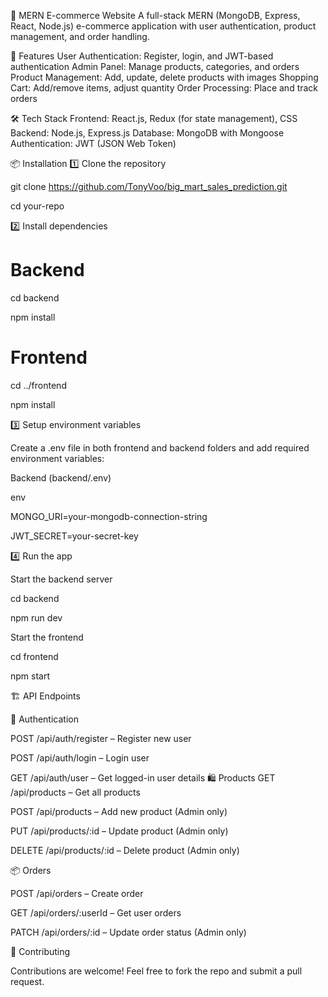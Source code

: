 🛒 MERN E-commerce Website
A full-stack MERN (MongoDB, Express, React, Node.js) e-commerce application with user authentication, product management, and order handling.

🚀 Features
User Authentication: Register, login, and JWT-based authentication
Admin Panel: Manage products, categories, and orders
Product Management: Add, update, delete products with images
Shopping Cart: Add/remove items, adjust quantity
Order Processing: Place and track orders

🛠 Tech Stack
Frontend: React.js, Redux (for state management), CSS
Backend: Node.js, Express.js
Database: MongoDB with Mongoose
Authentication: JWT (JSON Web Token)

📦 Installation
1️⃣ Clone the repository

git clone https://github.com/TonyVoo/big_mart_sales_prediction.git

cd your-repo

2️⃣ Install dependencies

# Backend

cd backend

npm install

# Frontend

cd ../frontend

npm install

3️⃣ Setup environment variables

Create a .env file in both frontend and backend folders and add required environment variables:

Backend (backend/.env)

env

MONGO_URI=your-mongodb-connection-string

JWT_SECRET=your-secret-key

4️⃣ Run the app

Start the backend server

cd backend

npm run dev

Start the frontend

cd frontend

npm start

🏗 API Endpoints

🔐 Authentication

POST /api/auth/register – Register new user

POST /api/auth/login – Login user

GET /api/auth/user – Get logged-in user details
🛍 Products
GET /api/products – Get all products

POST /api/products – Add new product (Admin only)

PUT /api/products/:id – Update product (Admin only)

DELETE /api/products/:id – Delete product (Admin only)

📦 Orders

POST /api/orders – Create order

GET /api/orders/:userId – Get user orders

PATCH /api/orders/:id – Update order status (Admin only)

🤝 Contributing

Contributions are welcome! Feel free to fork the repo and submit a pull request.
